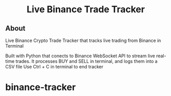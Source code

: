   <div align="center">
  <h1>Live Binance Trade Tracker</h1>
</div>

## About 

Live Binance Crypto Trade Tracker that tracks live trading from Binance in Terminal

Built with Python that conects to Binance WebSocket API to stream live real-time trades. It processes BUY and SELL in terminal, and logs them into a CSV file
Use Ctrl + C in terminal to end tracker


# binance-tracker
